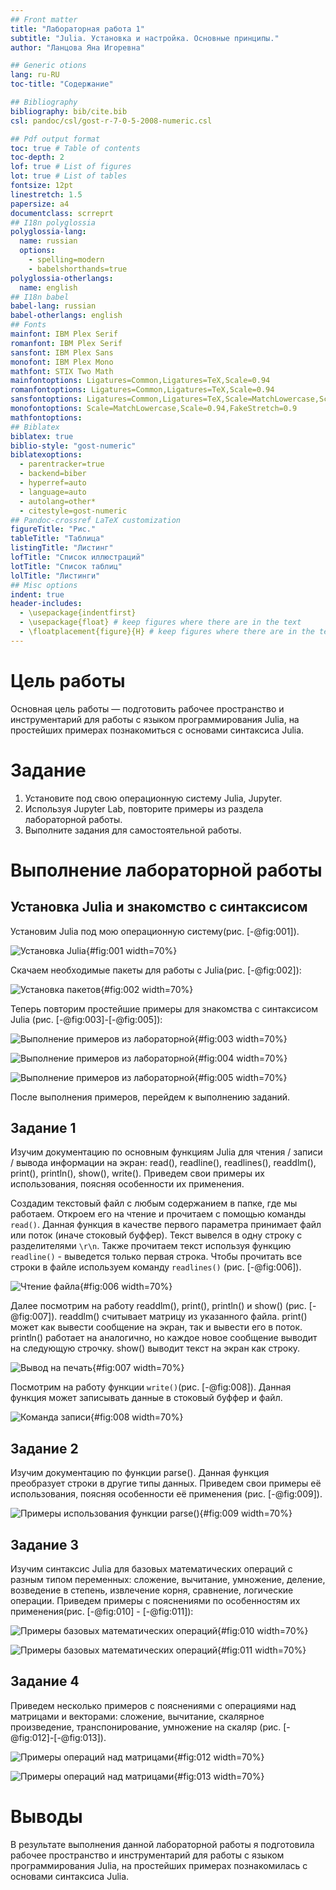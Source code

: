 ```yaml
---
## Front matter
title: "Лабораторная работа 1"
subtitle: "Julia. Установка и настройка. Основные принципы."
author: "Ланцова Яна Игоревна"

## Generic otions
lang: ru-RU
toc-title: "Содержание"

## Bibliography
bibliography: bib/cite.bib
csl: pandoc/csl/gost-r-7-0-5-2008-numeric.csl

## Pdf output format
toc: true # Table of contents
toc-depth: 2
lof: true # List of figures
lot: true # List of tables
fontsize: 12pt
linestretch: 1.5
papersize: a4
documentclass: scrreprt
## I18n polyglossia
polyglossia-lang:
  name: russian
  options:
    - spelling=modern
    - babelshorthands=true
polyglossia-otherlangs:
  name: english
## I18n babel
babel-lang: russian
babel-otherlangs: english
## Fonts
mainfont: IBM Plex Serif
romanfont: IBM Plex Serif
sansfont: IBM Plex Sans
monofont: IBM Plex Mono
mathfont: STIX Two Math
mainfontoptions: Ligatures=Common,Ligatures=TeX,Scale=0.94
romanfontoptions: Ligatures=Common,Ligatures=TeX,Scale=0.94
sansfontoptions: Ligatures=Common,Ligatures=TeX,Scale=MatchLowercase,Scale=0.94
monofontoptions: Scale=MatchLowercase,Scale=0.94,FakeStretch=0.9
mathfontoptions:
## Biblatex
biblatex: true
biblio-style: "gost-numeric"
biblatexoptions:
  - parentracker=true
  - backend=biber
  - hyperref=auto
  - language=auto
  - autolang=other*
  - citestyle=gost-numeric
## Pandoc-crossref LaTeX customization
figureTitle: "Рис."
tableTitle: "Таблица"
listingTitle: "Листинг"
lofTitle: "Список иллюстраций"
lotTitle: "Список таблиц"
lolTitle: "Листинги"
## Misc options
indent: true
header-includes:
  - \usepackage{indentfirst}
  - \usepackage{float} # keep figures where there are in the text
  - \floatplacement{figure}{H} # keep figures where there are in the text
---
```


# Цель работы

Основная цель работы — подготовить рабочее пространство и инструментарий для работы с языком программирования Julia, на простейших примерах познакомиться с основами синтаксиса Julia.

# Задание

1. Установите под свою операционную систему Julia, Jupyter.
2. Используя Jupyter Lab, повторите примеры из раздела лабораторной работы.
3. Выполните задания для самостоятельной работы.

# Выполнение лабораторной работы

## Установка Julia и знакомство с синтаксисом

Установим Julia под мою операционную систему(рис. [-@fig:001]).

![Установка Julia](image/1.png){#fig:001 width=70%}

Скачаем необходимые пакеты для работы с Julia(рис. [-@fig:002]):

![Установка пакетов](image/2.png){#fig:002 width=70%}

Теперь повторим простейшие примеры для знакомства с синтаксисом Julia (рис. [-@fig:003]-[-@fig:005]):

![Выполнение примеров из лабораторной](image/3.png){#fig:003 width=70%}

![Выполнение примеров из лабораторной](image/4.png){#fig:004 width=70%}

![Выполнение примеров из лабораторной](image/5.png){#fig:005 width=70%}

После выполнения примеров, перейдем к выполнению заданий.

## Задание 1

Изучим документацию по основным функциям Julia для чтения / записи / вывода информации на экран: read(), readline(), readlines(), readdlm(), print(), println(), show(), write(). Приведем свои примеры их использования, поясняя особенности их применения.

Создадим текстовый файл с любым содержанием в папке, где мы работаем. Откроем его на чтение и прочитаем с помощью команды `read()`. Данная функция в качестве первого параметра принимает файл или поток (иначе стоковый буффер). Текст вывелся в одну строку с разделителями `\r\n`. Также прочитаем текст используя функцию `readline()` - выведется только первая строка. Чтобы прочитать все строки в файле используем команду `readlines()` (рис. [-@fig:006]).

![Чтение файла](image/6.png){#fig:006 width=70%}

Далее посмотрим на работу readdlm(), print(), println() и show() (рис. [-@fig:007]). readdlm() считывает матрицу из указанного файла. print() может как вывести сообщение на экран, так и вывести его в поток. println() работает на аналогично, но каждое новое сообщение выводит на следующую строчку. show() выводит текст на экран как строку.

![Вывод на печать](image/7.png){#fig:007 width=70%}

Посмотрим на работу функции `write()`(рис. [-@fig:008]). Данная функция может записывать данные в стоковый буффер и файл.

![Команда записи](image/8.png){#fig:008 width=70%}

## Задание 2

Изучим документацию по функции parse(). Данная функция преобразует строки в другие типы данных. Приведем свои примеры её использования, поясняя особенности её применения (рис. [-@fig:009]).

![Примеры использования функции parse()](image/9.png){#fig:009 width=70%}

## Задание 3

Изучим синтаксис Julia для базовых математических операций с разным типом переменных: сложение, вычитание, умножение, деление, возведение в степень, извлечение корня, сравнение, логические операции. Приведем примеры с пояснениями по особенностям их применения(рис. [-@fig:010] -  [-@fig:011]):

![Примеры базовых математических операций](image/10.png){#fig:010 width=70%}

![Примеры базовых математических операций](image/11.png){#fig:011 width=70%}

## Задание 4

Приведем несколько примеров с пояснениями с операциями над матрицами и векторами: сложение, вычитание, скалярное произведение, транспонирование, умножение на скаляр (рис. [-@fig:012]-[-@fig:013]).

![Примеры операций над матрицами](image/12.png){#fig:012 width=70%}

![Примеры операций над матрицами](image/13.png){#fig:013 width=70%}

# Выводы

В результате выполнения данной лабораторной работы я подготовила рабочее пространство и инструментарий для работы с языком программирования Julia, на простейших примерах познакомилась с основами синтаксиса Julia.

